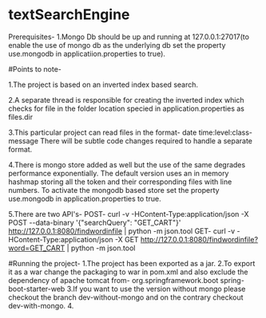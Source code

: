 # textSearchEngine
Prerequisites-
1.Mongo Db should be up and running at 127.0.0.1:27017(to enable the use of mongo db as the underlying db set the property use.mongodb in applicatiion.properties to true).


#Points to note-

1.The project is based on an inverted index based search.

2.A separate thread is responsible for creating the inverted index which checks for file in the folder location specied in application.properties as
 files.dir

3.This particular project can read files in the format- date time:level:class-message
 There will be subtle code changes required to handle a separate format.

4.There is mongo store added as well but the use of the same degrades performance exponentially.
 The default version uses an in memory hashmap storing all the token and their corresponding files with line numbers.
 To activate the mongodb based store set the property use.mongodb in application.properties to true.

5.There are two API's-
 POST-
 curl -v -HContent-Type:application/json -X POST --data-binary '{"searchQuery": "GET_CART"}' http://127.0.0.1:8080/findwordinfile | python -m json.tool
 GET-
 curl -v -HContent-Type:application/json -X GET  http://127.0.0.1:8080/findwordinfile?word=GET_CART | python -m json.tool

#Running the project-
1.The project has been exported as a jar.
2.To export it as a war change the packaging to war in pom.xml and also exclude the dependency of apache tomcat from-
 <dependency>
      <groupId>org.springframework.boot</groupId>
      <artifactId>spring-boot-starter-web</artifactId>
  </dependency>
3.If you want to use the version without mongo please checkout the branch dev-without-mongo and on the contrary checkout dev-with-mongo.
4.